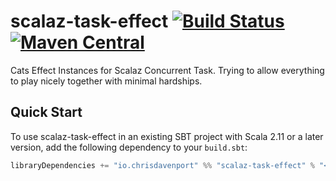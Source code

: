# scalaz-task-effect [![Build Status](https://travis-ci.com/ChristopherDavenport/scalaz-task-effect.svg?branch=master)](https://travis-ci.com/ChristopherDavenport/scalaz-task-effect) [![Maven Central](https://maven-badges.herokuapp.com/maven-central/io.chrisdavenport/scalaz-task-effect_2.12/badge.svg)](https://maven-badges.herokuapp.com/maven-central/io.chrisdavenport/scalaz-task-effect_2.12)

Cats Effect Instances for Scalaz Concurrent Task. Trying to allow everything
to play nicely together with minimal hardships.

## Quick Start

To use scalaz-task-effect in an existing SBT project with Scala 2.11 or a later version, add the following dependency to your
`build.sbt`:

```scala
libraryDependencies += "io.chrisdavenport" %% "scalaz-task-effect" % "<version>"
```